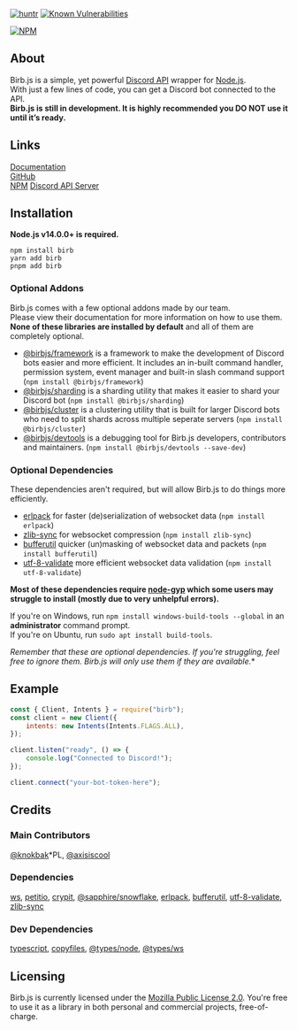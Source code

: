 [![huntr](https://cdn.huntr.dev/huntr_security_badge_mono.svg)](https://huntr.dev)
[![Known Vulnerabilities](https://snyk.io/test/github/BirbJS/Birb/badge.svg)](https://snyk.io/test/github/BirbJS/Birb)

[![NPM](https://nodei.co/npm/birb.png)](https://nodei.co/npm/birb/)

## About
Birb.js is a simple, yet powerful [Discord API](https://discord.dev) wrapper for [Node.js](https://nodejs.org).  
With just a few lines of code, you can get a Discord bot connected to the API.  
**Birb.js is still in development. It is highly recommended you DO NOT use it until it’s ready.**

## Links
[Documentation](https://birb.js.org/)    
[GitHub](https://github.com/BirbJS/Birb)    
[NPM](https://npmjs.com/package/birb)
[Discord API Server](https://discord.gg/invite/discord-developers)

## Installation
**Node.js v14.0.0+ is required.**
```sh-session
npm install birb
yarn add birb
pnpm add birb
```

### Optional Addons
Birb.js comes with a few optional addons made by our team.  
Please view their documentation for more information on how to use them.  
**None of these libraries are installed by default** and all of them are completely optional.

- [@birbjs/framework](https://birb.js.org/addons/framework) is a framework to make the development of Discord bots easier and more efficient. It includes an in-built command handler, permission system, event manager and built-in slash command support (`npm install @birbjs/framework`)
- [@birbjs/sharding](https://birb.js.org/addons/sharding) is a sharding utility that makes it easier to shard your Discord bot (`npm install @birbjs/sharding`)
- [@birbjs/cluster](https://birb.js.org/addons/cluster) is a clustering utility that is built for larger Discord bots who need to split shards across multiple seperate servers (`npm install @birbjs/cluster`)
- [@birbjs/devtools](https://birb.js.org/addons/devtools) is a debugging tool for Birb.js developers, contributors and maintainers. (`npm install @birbjs/devtools --save-dev`)

### Optional Dependencies
These dependencies aren't required, but will allow Birb.js to do things more efficiently.

- [erlpack](https://npmjs.com/package/erlpack) for faster (de)serialization of websocket data (`npm install erlpack`)
- [zlib-sync](https://npmjs.com/package/zlib-sync) for websocket compression (`npm install zlib-sync`)
- [bufferutil](https://npmjs.com/package/bufferutil) quicker (un)masking of websocket data and packets (`npm install bufferutil`)
- [utf-8-validate](https://npmjs.com/package/utf-8-validate) more efficient websocket data validation (`npm install utf-8-validate`)

**Most of these dependencies require [node-gyp](https://github.com/nodejs/node-gyp) which some users may struggle to install (mostly due to very unhelpful errors).**

If you're on Windows, run `npm install windows-build-tools --global` in an **administrator** command prompt.  
If you're on Ubuntu, run `sudo apt install build-tools`.  

*Remember that these are optional dependencies. If you're struggling, feel free to ignore them. Birb.js will only use them if they are available.**

## Example
```js
const { Client, Intents } = require("birb");
const client = new Client({
    intents: new Intents(Intents.FLAGS.ALL),
});

client.listen("ready", () => {
    console.log("Connected to Discord!");
});

client.connect("your-bot-token-here");
```

## Credits

### Main Contributors
[@knokbak](https://github.com/knokbak)*PL, [@axisiscool](https://github.com/axisiscool)

### Dependencies
[ws](https://npmjs.com/package/ws), [petitio](https://npmjs.com/package/petitio), [crypit](https://npmjs.com/package/crypit), [@sapphire/snowflake](https://npmjs.com/package/@sapphire/snowflake), [erlpack](https://npmjs.com/package/erlpack), [bufferutil](https://npmjs.com/package/bufferutil), [utf-8-validate](https://npmjs.com/package/utf-8-validate), [zlib-sync](https://npmjs.com/package/zlib-sync)

### Dev Dependencies
[typescript](https://npmjs.com/package/typescript), [copyfiles](https://npmjs.com/package/copyfiles), [@types/node](https://npmjs.com/package/@types/node), [@types/ws](https://npmjs.com/package/@types/ws)

## Licensing
Birb.js is currently licensed under the [Mozilla Public License 2.0](https://github.com/BirbJS/Birb/blob/main/LICENSE). You're free to use it as a library in both personal and commercial projects, free-of-charge.
